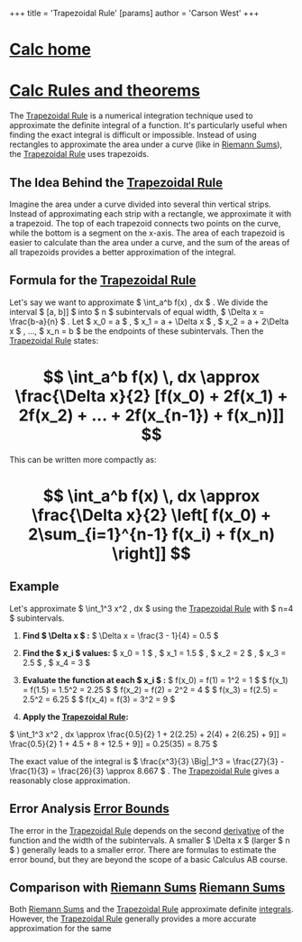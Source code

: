 +++
 title = 'Trapezoidal Rule'
[params]
	author = 'Carson West'
+++
# [Calc home](./../calc-home/)
# [Calc Rules and theorems](./../calc-rules-and-theorems/)
The [Trapezoidal Rule](./../trapezoidal-rule/) is a numerical integration technique used to approximate the definite integral of a function.  It's particularly useful when finding the exact integral is difficult or impossible.  Instead of using rectangles to approximate the area under a curve (like in [Riemann Sums](./../riemann-sums/)), the [Trapezoidal Rule](./../trapezoidal-rule/) uses trapezoids.

## The Idea Behind the [Trapezoidal Rule](./../trapezoidal-rule/) 
Imagine the area under a curve divided into several thin vertical strips. Instead of approximating each strip with a rectangle, we approximate it with a trapezoid.  The top of each trapezoid connects two points on the curve, while the bottom is a segment on the x-axis. The area of each trapezoid is easier to calculate than the area under a curve, and the sum of the areas of all trapezoids provides a better approximation of the integral.

## Formula for the [Trapezoidal Rule](./../trapezoidal-rule/) 
Let's say we want to approximate  $ \int_a^b f(x) \, dx $ . We divide the interval  $ [a, b]] $  into  $ n $  subintervals of equal width,  $ \Delta x = \frac{b-a}{n} $ . Let  $ x_0 = a $ ,  $ x_1 = a + \Delta x $ ,  $ x_2 = a + 2\Delta x $ , ...,  $ x_n = b $  be the endpoints of these subintervals.  Then the [Trapezoidal Rule](./../trapezoidal-rule/) states:

#  $$ \int_a^b f(x) \, dx \approx \frac{\Delta x}{2} [f(x_0) + 2f(x_1) + 2f(x_2) + ... + 2f(x_{n-1}) + f(x_n)]] $$  
This can be written more compactly as:
#  $$ \int_a^b f(x) \, dx \approx \frac{\Delta x}{2} \left[ f(x_0) + 2\sum_{i=1}^{n-1} f(x_i) + f(x_n) \right]] $$  
## Example

Let's approximate  $ \int_1^3 x^2 \, dx $  using the [Trapezoidal Rule](./../trapezoidal-rule/) with  $ n=4 $  subintervals.

1. **Find  $ \Delta x $ :**  $ \Delta x = \frac{3 - 1}{4} = 0.5 $ 

2. **Find the  $ x_i $  values:**  $ x_0 = 1 $ ,  $ x_1 = 1.5 $ ,  $ x_2 = 2 $ ,  $ x_3 = 2.5 $ ,  $ x_4 = 3 $ 

3. **Evaluate the function at each  $ x_i $ :**
    $ f(x_0) = f(1) = 1^2 = 1 $ 
    $ f(x_1) = f(1.5) = 1.5^2 = 2.25 $ 
    $ f(x_2) = f(2) = 2^2 = 4 $ 
    $ f(x_3) = f(2.5) = 2.5^2 = 6.25 $ 
    $ f(x_4) = f(3) = 3^2 = 9 $ 

4. **Apply the [Trapezoidal Rule](./../trapezoidal-rule/):**

 $ \int_1^3 x^2 \, dx \approx \frac{0.5}{2} 1 + 2(2.25) + 2(4) + 2(6.25) + 9]] = \frac{0.5}{2} 1 + 4.5 + 8 + 12.5 + 9]] = 0.25(35) = 8.75 $ 

The exact value of the integral is  $ \frac{x^3}{3} \Big|_1^3 = \frac{27}{3} - \frac{1}{3} = \frac{26}{3} \approx 8.667 $ .  The [Trapezoidal Rule](./../trapezoidal-rule/) gives a reasonably close approximation.


## Error Analysis [Error Bounds](./../error-bounds/)

The error in the [Trapezoidal Rule](./../trapezoidal-rule/) depends on the second [derivative](./../derivative/) of the function and the width of the subintervals. A smaller  $ \Delta x $  (larger  $ n $ ) generally leads to a smaller error.  There are formulas to estimate the error bound, but they are beyond the scope of a basic Calculus AB course.

## Comparison with [Riemann Sums](./../riemann-sums/) [Riemann Sums](./../riemann-sums/)

Both [Riemann Sums](./../riemann-sums/) and the [Trapezoidal Rule](./../trapezoidal-rule/) approximate definite [integrals](./../integrals/). However, the [Trapezoidal Rule](./../trapezoidal-rule/) generally provides a more accurate approximation for the same